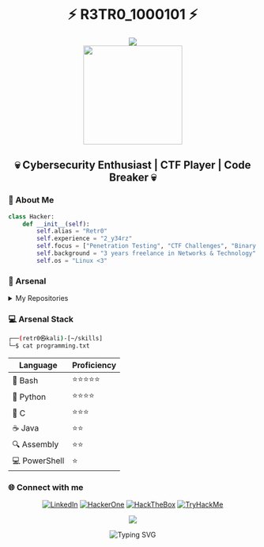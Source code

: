 <h1 align="center">
  <b>⚡ R3TR0_1000101 ⚡</b>
</h1>

<div align="center">
  <img src="https://user-images.githubusercontent.com/73097560/115834477-dbab4500-a447-11eb-908a-139a6edaec5c.gif">
</div>

<div align="center">
  <img src="https://raw.githubusercontent.com/gist/patevs/b007a0e98fb216438d4cbf559fac4166/raw/88f20c9d749d756be63f22b09f3c4ac570bc5101/programming.gif" width="200px">
</div>

<h2 align="center">💀 Cybersecurity Enthusiast | CTF Player | Code Breaker 💀</h2>

### 👾 About Me

```python
class Hacker:
    def __init__(self):
        self.alias = "Retr0"
        self.experience = "2_y34rz"
        self.focus = ["Penetration Testing", "CTF Challenges", "Binary Exploitation"]
        self.background = "3 years freelance in Networks & Technology"
        self.os = "Linux <3"
```

### 🔐 Arsenal

<details>
<summary>My Repositories</summary>

- 📝 [CTF Writeups](https://github.com/JoseVazquez101/Writteups) - Battle stories from various platforms
- 🛠️ [Security Scripts](https://github.com/JoseVazquez101/My-scr1pt5) - Custom-crafted tools
- 💉 [Buffer Overflow Guide](https://github.com/JoseVazquez101/Buffer-Overflow-from-32-bit-binary) - Windows x32 exploitation
- 🎯 [SQL Injection Automator](https://github.com/JoseVazquez101/Auto-SQL-injection) - Time-based & Boolean-based attacks
- 🔍 [LDAP Injection Tool](https://github.com/JoseVazquez101/Kil-DAP.-LDAP-injection/tree/main) - Python + Bash automation
- ☕ [OOP Course](https://github.com/JoseVazquez101/P.O.O-Course_2024) - Java programming fundamentals
</details>

### 💻 Arsenal Stack

```bash
┌──(retr0㉿kali)-[~/skills]
└─$ cat programming.txt
```

<div align="center">

| Language   | Proficiency     |
|------------|----------------|
| 🐧 Bash     | ⭐⭐⭐⭐⭐       |
| 🐍 Python   | ⭐⭐⭐⭐        |
| 🔧 C        | ⭐⭐⭐         |
| ☕ Java     | ⭐⭐           |
| 🔍 Assembly | ⭐⭐           |
| 💻 PowerShell| ⭐             |

</div>

### 🌐 Connect with me

<div align="center">

[![LinkedIn](https://img.shields.io/badge/LinkedIn-0077B5?style=for-the-badge&logo=linkedin&logoColor=white)](https://www.linkedin.com/in/josé-manuel-rodriguez-vazquez-88bb07268/)
[![HackerOne](https://img.shields.io/badge/HackerOne-494649?style=for-the-badge&logo=hackerone&logoColor=white)](https://hackerone.com/retr0__1000101?type=user)
[![HackTheBox](https://img.shields.io/badge/HackTheBox-111927?style=for-the-badge&logo=hackthebox&logoColor=9FEF00)](https://app.hackthebox.com/users/1166459)
[![TryHackMe](https://img.shields.io/badge/TryHackMe-212C42?style=for-the-badge&logo=tryhackme&logoColor=white)](https://tryhackme.com/p/Retr0101001)

</div>

<div align="center">
  <img src="https://user-images.githubusercontent.com/73097560/115834477-dbab4500-a447-11eb-908a-139a6edaec5c.gif">
</div>

<p align="center">
<img src="https://readme-typing-svg.herokuapp.com?font=Fira+Code&duration=3000&pause=1000&color=00F701&center=true&vCenter=true&width=435&lines=RETR0%7B0UR_D3MOCR4CY_H45_B33N_PWN3D%7D;RETR0%7B3V3RYTH1NG_1S_C0NN3CT3D%7D;RETR0%7BHACK_4_L1VE%7D;RETR0%7BTRY_H4RD3R%7D;RETR0%7BD0NT_TRU5T%7D;RETR0%7BCHMOD_7_1001101%7D" alt="Typing SVG" />
</p>
